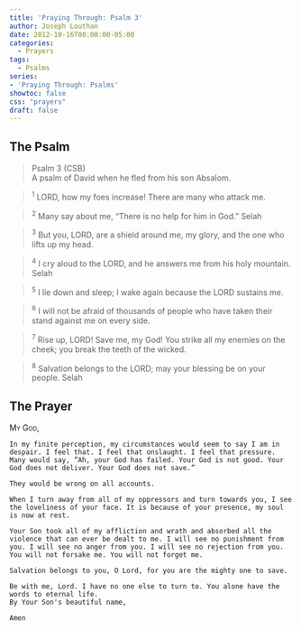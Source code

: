 ```yaml
---
title: 'Praying Through: Psalm 3'
author: Joseph Louthan
date: 2012-10-16T00:00:00-05:00
categories:
  - Prayers
tags:
  - Psalms
series:
- 'Praying Through: Psalms'
showtoc: false
css: "prayers"
draft: false
---
```

## The Psalm

>Psalm 3 (CSB)  
><sup></sup> A psalm of David when he fled from his son Absalom. 

><sup>1</sup> LORD, how my foes increase! There are many who attack me. 

><sup>2</sup> Many say about me, “There is no help for him in God.” Selah 

><sup>3</sup> But you, LORD, are a shield around me, my glory, and the one who lifts up my head. 

><sup>4</sup> I cry aloud to the LORD, and he answers me from his holy mountain. Selah 

><sup>5</sup> I lie down and sleep; I wake again because the LORD sustains me. 

><sup>6</sup> I will not be afraid of thousands of people who have taken their stand against me on every side. 

><sup>7</sup> Rise up, LORD! Save me, my God! You strike all my enemies on the cheek; you break the teeth of the wicked. 

><sup>8</sup> Salvation belongs to the LORD; may your blessing be on your people. Selah

## The Prayer

<div style="font-variant: small-caps;">
  My God,
</div>

```text
In my finite perception, my circumstances would seem to say I am in despair. I feel that. I feel that onslaught. I feel that pressure.
Many would say, ”Ah, your God has failed. Your God is not good. Your God does not deliver. Your God does not save.”

They would be wrong on all accounts.

When I turn away from all of my oppressors and turn towards you, I see the loveliness of your face. It is because of your presence, my soul is now at rest.

Your Son took all of my affliction and wrath and absorbed all the violence that can ever be dealt to me. I will see no punishment from you. I will see no anger from you. I will see no rejection from you. You will not forsake me. You will not forget me.

Salvation belongs to you, O Lord, for you are the mighty one to save.

Be with me, Lord. I have no one else to turn to. You alone have the words to eternal life.
By Your Son's beautiful name,

Amen
```
